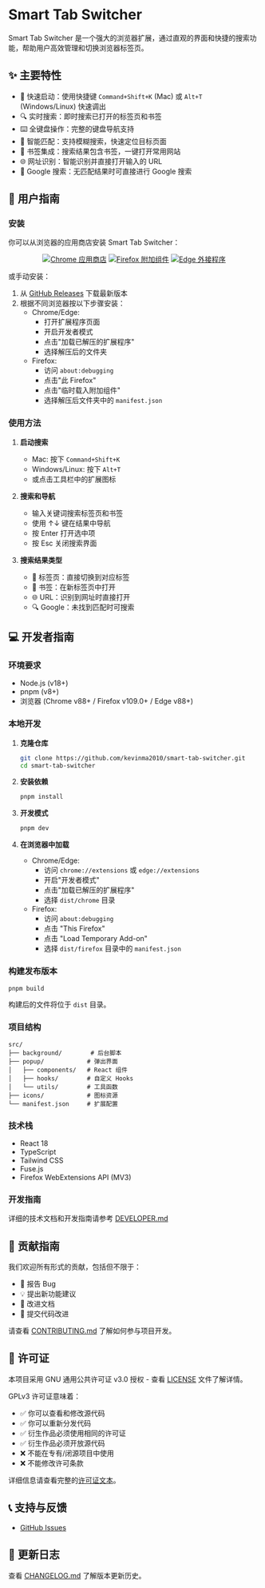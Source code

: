 # Smart Tab Switcher

Smart Tab Switcher 是一个强大的浏览器扩展，通过直观的界面和快捷的搜索功能，帮助用户高效管理和切换浏览器标签页。

## ✨ 主要特性

- 🚀 快速启动：使用快捷键 `Command+Shift+K` (Mac) 或 `Alt+T` (Windows/Linux) 快速调出
- 🔍 实时搜索：即时搜索已打开的标签页和书签
- ⌨️ 全键盘操作：完整的键盘导航支持
- 🎯 智能匹配：支持模糊搜索，快速定位目标页面
- 🔖 书签集成：搜索结果包含书签，一键打开常用网站
- 🌐 网址识别：智能识别并直接打开输入的 URL
- 🔄 Google 搜索：无匹配结果时可直接进行 Google 搜索

## 📖 用户指南

### 安装

你可以从浏览器的应用商店安装 Smart Tab Switcher：

<div align="center">

[![Chrome 应用商店](https://img.shields.io/chrome-web-store/v/smart-tab-switcher?label=Chrome&style=for-the-badge&logo=google-chrome&logoColor=white)](https://chrome.google.com/webstore/detail/smart-tab-switcher)
[![Firefox 附加组件](https://img.shields.io/amo/v/smart-tab-switcher?label=Firefox&style=for-the-badge&logo=firefox&logoColor=white)](https://addons.mozilla.org/firefox/addon/smart-tab-switcher)
[![Edge 外接程序](https://img.shields.io/badge/Edge-v1.0.0-blue?style=for-the-badge&logo=microsoft-edge&logoColor=white)](https://microsoftedge.microsoft.com/addons/detail/smart-tab-switcher)

</div>

或手动安装：
1. 从 [GitHub Releases](https://github.com/kevinma2010/smart-tab-switcher/releases) 下载最新版本
2. 根据不同浏览器按以下步骤安装：
   - Chrome/Edge:
     * 打开扩展程序页面
     * 开启开发者模式
     * 点击"加载已解压的扩展程序"
     * 选择解压后的文件夹
   - Firefox:
     * 访问 `about:debugging`
     * 点击"此 Firefox"
     * 点击"临时载入附加组件"
     * 选择解压后文件夹中的 `manifest.json`

### 使用方法

1. **启动搜索**
   - Mac: 按下 `Command+Shift+K`
   - Windows/Linux: 按下 `Alt+T`
   - 或点击工具栏中的扩展图标

2. **搜索和导航**
   - 输入关键词搜索标签页和书签
   - 使用 ↑↓ 键在结果中导航
   - 按 Enter 打开选中项
   - 按 Esc 关闭搜索界面

3. **搜索结果类型**
   - 📑 标签页：直接切换到对应标签
   - 🔖 书签：在新标签页中打开
   - 🌐 URL：识别到网址时直接打开
   - 🔍 Google：未找到匹配时可搜索

## 💻 开发者指南

### 环境要求

- Node.js (v18+)
- pnpm (v8+)
- 浏览器 (Chrome v88+ / Firefox v109.0+ / Edge v88+)

### 本地开发

1. **克隆仓库**
   ```bash
   git clone https://github.com/kevinma2010/smart-tab-switcher.git
   cd smart-tab-switcher
   ```

2. **安装依赖**
   ```bash
   pnpm install
   ```

3. **开发模式**
   ```bash
   pnpm dev
   ```

4. **在浏览器中加载**
   - Chrome/Edge:
     * 访问 `chrome://extensions` 或 `edge://extensions`
     * 开启"开发者模式"
     * 点击"加载已解压的扩展程序"
     * 选择 `dist/chrome` 目录
   - Firefox:
     * 访问 `about:debugging`
     * 点击 "This Firefox"
     * 点击 "Load Temporary Add-on"
     * 选择 `dist/firefox` 目录中的 `manifest.json`

### 构建发布版本

```bash
pnpm build
```

构建后的文件将位于 `dist` 目录。

### 项目结构

```
src/
├── background/        # 后台脚本
├── popup/            # 弹出界面
│   ├── components/   # React 组件
│   ├── hooks/        # 自定义 Hooks
│   └── utils/        # 工具函数
├── icons/            # 图标资源
└── manifest.json     # 扩展配置
```

### 技术栈

- React 18
- TypeScript
- Tailwind CSS
- Fuse.js
- Firefox WebExtensions API (MV3)

### 开发指南

详细的技术文档和开发指南请参考 [DEVELOPER.md](./DEVELOPER.md)

## 🤝 贡献指南

我们欢迎所有形式的贡献，包括但不限于：

- 🐛 报告 Bug
- 💡 提出新功能建议
- 📝 改进文档
- 🔧 提交代码改进

请查看 [CONTRIBUTING.md](./CONTRIBUTING.md) 了解如何参与项目开发。

## 📄 许可证

本项目采用 GNU 通用公共许可证 v3.0 授权 - 查看 [LICENSE](./LICENSE) 文件了解详情。

GPLv3 许可证意味着：
- ✅ 你可以查看和修改源代码
- ✅ 你可以重新分发代码
- ✅ 衍生作品必须使用相同的许可证
- ✅ 衍生作品必须开放源代码
- ❌ 不能在专有/闭源项目中使用
- ❌ 不能修改许可条款

详细信息请查看完整的[许可证文本](./LICENSE)。

## 📞 支持与反馈

- [GitHub Issues](https://github.com/kevinma2010/smart-tab-switcher/issues)

## 🔄 更新日志

查看 [CHANGELOG.md](./CHANGELOG.md) 了解版本更新历史。